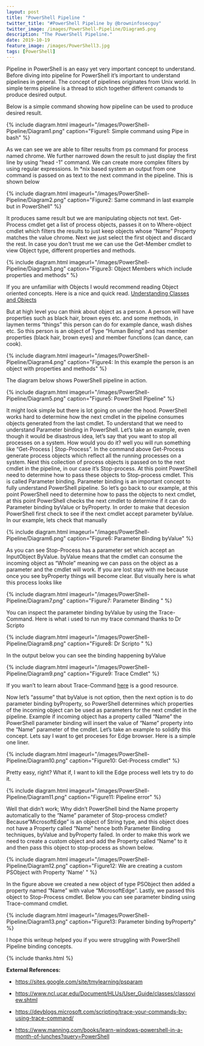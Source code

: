```yaml
---
layout: post
title: "PowerShell Pipeline "
twitter_title: "#PowerShell Pipeline by @browninfosecguy"
twitter_image: /images/PowerShell-Pipeline/Diagram5.png
description: "The PowerShell Pipeline."
date: 2019-10-19
feature_image: /images/PowerShell3.jpg
tags: [PowerShell]
---
```

Pipeline in PowerShell is an easy yet very important concept to understand. Before diving into pipeline for PowerShell it’s important to understand pipelines in general. The concept of pipelines originates from Unix world. In simple terms pipeline is a thread to stich together different comands to produce desired output.
<!--more-->
Below is a simple command showing how pipeline can be used to produce desired result.

{% include diagram.html imageurl="/images/PowerShell-Pipeline/Diagram1.png" caption="Figure1: Simple command using Pipe in bash" %}

As we can see we are able to filter results from ps command for process named chrome. We further narrowed down the result to just display the first line by using “head -1” command.
We can create more complex filters by using regular expressions. In *nix based system an output from one command is passed on as text to the next command in the pipeline. This is shown below

{% include diagram.html imageurl="/images/PowerShell-Pipeline/Diagram2.png" caption="Figure2: Same command in last example but in PowerShell" %}

It produces same result but we are manipulating objects not text. Get-Process cmdlet get a list of process objects, passes it on to Where-object cmdlet which filters the results to just keep objects whose “Name” Property matches the value chrome. Next we just select the first object and discard the rest.
In case you don’t trust me we can use the Get-Member cmdlet to view Object type, different properties and methods.

{% include diagram.html imageurl="/images/PowerShell-Pipeline/Diagram3.png" caption="Figure3: Object Members which include properties and methods" %}

If you are unfamiliar with Objects I would recommend reading Object oriented concepts. Here is a nice and quick read.
[Understanding Classes and Objects](https://www.ncl.ucar.edu/Document/HLUs/User_Guide/classes/classoview.shtml)

But at high level you can think about object as a person. A person will have properties such as black hair, brown eyes etc. and some methods, in laymen terms “things” this person can do for example dance, wash dishes etc. So this person is an object of Type “Human Being” and has member properties (black hair, brown eyes) and member functions (can dance, can cook).

{% include diagram.html imageurl="/images/PowerShell-Pipeline/Diagram4.png" caption="Figure4: In this example the person is an object with properties and methods" %}

The diagram below shows PowerShell pipeline in action.

{% include diagram.html imageurl="/images/PowerShell-Pipeline/Diagram5.png" caption="Figure5: PowerShell Pipeline" %}

It might look simple but there is lot going on under the hood. PowerShell works hard to determine how the next cmdlet in the pipeline consumes objects generated from the last cmdlet. To understand that we need to understand Parameter binding in PowerShell.
Let’s take an example, even though it would be disastrous idea, let’s say that you want to stop all processes on a system. How would you do it? well you will run something like “Get-Process | Stop-Process”.
In the command above Get-Process generate process objects which reflect all the running processes on a system. Next this collection of process objects is passed on to the next cmdlet in the pipeline, in our case it’s Stop-process.
At this point PowerShell need to determine how to pass these objects to Stop-process cmdlet. This is called Parameter binding.
Parameter binding is an important concept to fully understand PowerShell pipeline. So let’s go back to our example, at this point PowerShell need to determine how to pass the objects to next cmdlet, at this point PowerShell checks the next cmdlet to determine if it can do Parameter binding byValue or byProperty.
In order to make that decesion PowerShell first check to see if the next cmdlet accept parameter byValue. In our example, lets check that manually

{% include diagram.html imageurl="/images/PowerShell-Pipeline/Diagram6.png" caption="Figure6: Parameter Binding byValue" %}

As you can see Stop-Process has a parameter set which accept an InputObject ByValue.
byValue means that the cmdlet can consume the incoming object as “Whole” meaning we can pass on the object as a parameter and the cmdlet will work.
If you are lost stay with me because once you see byProperty things will become clear.
But visually here is what this process looks like

{% include diagram.html imageurl="/images/PowerShell-Pipeline/Diagram7.png" caption="Figure7: Parameter Binding " %}

You can inspect the parameter binding byValue by using the Trace-Command. Here is what i used to run my trace command thanks to Dr Scripto

{% include diagram.html imageurl="/images/PowerShell-Pipeline/Diagram8.png" caption="Figure8: Dr Scripto " %}

In the output below you can see the binding happening byValue

{% include diagram.html imageurl="/images/PowerShell-Pipeline/Diagram9.png" caption="Figure9: Trace Cmdlet" %}

If you wan’t to learn about Trace-Command [here](https://devblogs.microsoft.com/scripting/trace-your-commands-by-using-trace-command/) is a good resource.

Now let’s “assume” that byValue is not option, then the next option is to do parameter binding byProperty, so PowerShell determines which properties of the incoming object can be used as parameters for the next cmdlet in the pipeline. Example if incoming object has a property called “Name” the PowerShell parameter binding will insert the value of “Name” property into the “Name” parameter of the cmdlet.
Let’s take an example to solidify this concept. Lets say I want to get proceses for Edge browser. Here is a simple one liner.

{% include diagram.html imageurl="/images/PowerShell-Pipeline/Diagram10.png" caption="Figure10: Get-Process cmdlet" %}

Pretty easy, right? What if, I want to kill the Edge process well lets try to do it.

{% include diagram.html imageurl="/images/PowerShell-Pipeline/Diagram11.png" caption="Figure11: Pipeline error" %}

Well that didn’t work; Why didn’t PowerShell bind the Name property automatically to the “Name” parameter of Stop-process cmdlet?
Because“MicrosoftEdge” is an object of String type, and this object does not have a Property called “Name” hence both Parameter Binding techniques, byValue and byProperty failed.
In order to make this work we need to create a custom object and add the Property called “Name” to it and then pass this object to stop-process as shown below.

{% include diagram.html imageurl="/images/PowerShell-Pipeline/Diagram12.png" caption="Figure12: We are creating a custom PSObject with Property 'Name' " %}

In the figure above we created a new object of type PSObject then added a property named “Name” with value “MicrosoftEdge”. Lastly, we passed this object to Stop-Process cmdlet. Below you can see parameter binding using Trace-command cmdlet.

{% include diagram.html imageurl="/images/PowerShell-Pipeline/Diagram13.png" caption="Figure13: Parameter binding byProperty" %}

I hope this writeup helped you if you were struggling with PowerShell Pipeline binding concepts.

{% include thanks.html %}

**External References:**

+ https://sites.google.com/site/tmylearning/psparam

+ https://www.ncl.ucar.edu/Document/HLUs/User_Guide/classes/classoview.shtml

+ https://devblogs.microsoft.com/scripting/trace-your-commands-by-using-trace-command/

+ https://www.manning.com/books/learn-windows-powershell-in-a-month-of-lunches?query=PowerShell

